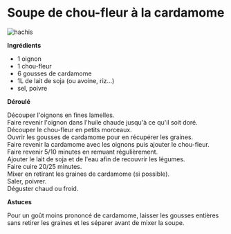 # Soupe de chou-fleur à la cardamome

![hachis](https://github.com/bndct-lmbrt/mes-recettes/blob/raw/master/medias/hachis.jpg)

**Ingrédients**  
 

* 1 oignon
* 1 chou-fleur
* 6 gousses de cardamome
* 1L de lait de soja (ou avoine, riz...)
* sel, poivre


**Déroulé**

Découper l'oignons en fines lamelles.  
Faire revenir l'oignon dans l'huile chaude jusqu'à ce qu'il soit doré.  
Découper le chou-fleur en petits morceaux.  
Ouvrir les gousses de cardamome pour en récupérer les graines.  
Faire revenir la cardamome avec les oignons puis ajouter le chou-fleur.  
Faire revenir 5/10 minutes en remuant régulièrement.  
Ajouter le lait de soja et de l'eau afin de recouvrir les légumes.  
Faire cuire 20/25 minutes.  
Mixer en retirant les graines de cardamome (si possible).  
Saler, poivrer.  
Déguster chaud ou froid.     

**Astuces** 

Pour un goût moins prononcé de cardamome, laisser les gousses entières sans retirer les graines et les séparer avant de mixer la soupe.  


